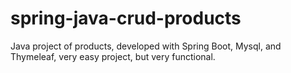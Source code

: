 # spring-java-crud-products

Java project of products, developed with Spring Boot, Mysql, and Thymeleaf, very easy project, but very functional.
